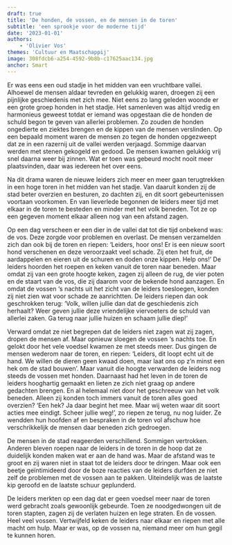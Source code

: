 ```yaml
---
draft: true
title: 'De honden, de vossen, en de mensen in de toren'
subtitle: 'een sprookje voor de moderne tijd'
date: '2023-01-01'
authors:
    - 'Olivier Vos'
themes: 'Cultuur en Maatschappij'
image: 308fdcb6-a254-4592-9b8b-c17625aac134.jpg
anchor: Smart
---
```


Er was eens een oud stadje in het midden van een vruchtbare vallei. Alhoewel de mensen aldaar tevreden en gelukkig waren, droegen zij een pijnlijke geschiedenis met zich mee. Niet eens zo lang geleden woonde er een grote groep honden in het stadje. Het samenleven was altijd vredig en harmonieus geweest totdat er iemand was opgestaan die de honden de schuld begon te geven van allerlei problemen. Zo zouden de honden ongedierte en ziektes brengen en de kippen van de mensen verslinden. Op een bepaald moment waren de mensen zo tegen de honden opgezweept dat ze in een razernij uit de vallei werden verjaagd. Sommige daarvan werden met stenen gekogeld en gedood. De mensen kwamen gelukkig vrij snel daarna weer bij zinnen. Wat er toen was gebeurd mocht nooit meer plaatsvinden, daar was iedereen het over eens.

Na dit drama waren de nieuwe leiders zich meer en meer gaan terugtrekken in een hoge toren in het midden van het stadje. Van daaruit konden zij de stad beter overzien en besturen, zo dachten zij, en dit soort gebeurtenissen voortaan voorkomen. En van lieverlede begonnen de leiders meer tijd met elkaar in de toren te besteden en minder met het volk beneden. Tot ze op een gegeven moment elkaar alleen nog van een afstand zagen.

Op een dag verscheen er een dier in de vallei dat tot die tijd onbekend was: de vos. Deze zorgde voor problemen en overlast. De mensen verzamelden zich dan ook bij de toren en riepen: ‘Leiders, hoor ons! Er is een nieuw soort hond verschenen en deze veroorzaakt veel schade. Zij eten het fruit, de aardappelen en eieren uit de schuren en doden onze kippen. Help ons!’ De leiders hoorden het roepen en keken vanuit de toren naar beneden. Maar omdat zij van een grote hoogte keken, zagen zij alleen de rug, de vier poten en de staart van de vos, die zij daarom voor de bekende hond aanzagen. En omdat de vossen ‘s nachts uit het zicht van de leiders toesloegen, konden zij niet zien wat voor schade ze aanrichtten. De leiders riepen dan ook geschrokken terug: ‘Volk, willen jullie dan dat de geschiedenis zich herhaalt? Weer geven jullie deze vriendelijke viervoeters de schuld van allerlei zaken. Ga terug naar jullie huizen en schaam jullie diep!’

Verward omdat ze niet begrepen dat de leiders niet zagen wat zij zagen, dropen de mensen af. Maar opnieuw sloegen de vossen ‘s nachts toe. En gelokt door het vele voedsel kwamen ze met steeds meer. Dus gingen de mensen wederom naar de toren, en riepen: ‘Leiders, dit loopt echt uit de hand. We willen de dieren geen kwaad doen, maar laat ons op z’n minst een hek om de stad bouwen’. Maar vanuit die hoogte verwarden de leiders nog steeds de vossen met honden. Daarnaast had het leven in de toren de leiders hooghartig gemaakt en lieten ze zich niet graag op andere gedachten brengen. En al helemaal niet door het geschreeuw van het volk beneden. Alleen zij konden toch immers vanuit de toren alles goed overzien? ‘Een hek? Ja daar begint het mee. Maar wij weten waar dit soort acties mee eindigt. Scheer jullie weg!’, zo riepen ze terug, nu nog luider. Ze wendden hun hoofden af en bespraken in de toren vol afschuw hoe verschrikkelijk de mensen daar beneden zich gedroegen.

De mensen in de stad reageerden verschillend. Sommigen vertrokken. Anderen bleven roepen naar de leiders in de toren in de hoop dat ze duidelijk konden maken wat er aan de hand was. Maar de afstand was te groot en zij waren niet in staat tot de leiders door te dringen. Maar ook een beetje geïntimideerd door de boze reacties van de leiders durfden ze niet zelf de problemen met de vossen aan te pakken. Uiteindelijk was de laatste kip geroofd en de laatste schuur geplunderd.

De leiders merkten op een dag dat er geen voedsel meer naar de toren werd gebracht zoals gewoonlijk gebeurde. Toen ze noodgedwongen uit de toren stapten, zagen zij de verlaten huizen en lege straten. En de vossen. Heel veel vossen. Vertwijfeld keken de leiders naar elkaar en riepen met alle macht om hulp. Maar er was, op de vossen na, niemand meer om hun gegil te kunnen horen.
